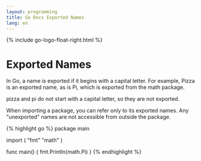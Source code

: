 ```yaml
---
layout: programming
title: Go Docs Exported Names
lang: en
---
```

{% include go-logo-float-right.html %}

# Exported Names
In Go, a name is exported if it begins with a capital letter. For example, Pizza is an exported name, as is Pi, which is exported from the math package.

pizza and pi do not start with a capital letter, so they are not exported.

When importing a package, you can refer only to its exported names. Any "unexported" names are not accessible from outside the package.

{% highlight go %}
package main

import (
	"fmt"
	"math"
)

func main() {
	fmt.Println(math.Pi)
}
{% endhighlight %}
